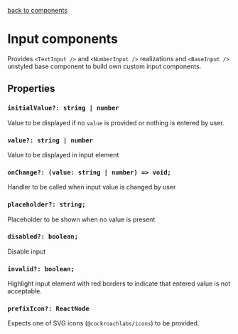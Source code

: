 [back to components](../README.md)

# Input components

Provides `<TextInput />` and `<NumberInput />` realizations and `<BaseInput />`
unstyled base component to build own custom input components.

## Properties
### `initialValue?: string | number`
Value to be displayed if no `value` is provided or nothing is entered by user.
### `value?: string | number`
Value to be displayed in input element
### `onChange?: (value: string | number) => void;`
Handler to be called when input value is changed by user
### `placeholder?: string;`
Placeholder to be shown when no value is present
### `disabled?: boolean;`
Disable input
### `invalid?: boolean;`
Highlight input element with red borders to indicate that entered value is not acceptable.
### `prefixIcon?: ReactNode`
Expects one of SVG icons (`@cockroachlabs/icons`) to be provided.


